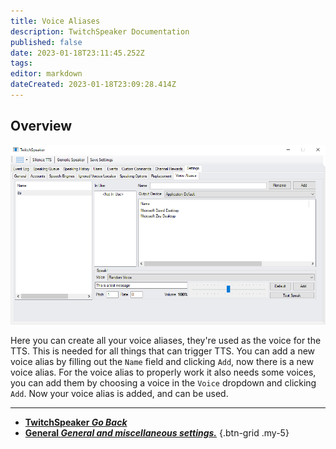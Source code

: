 ```yaml
---
title: Voice Aliases
description: TwitchSpeaker Documentation
published: false
date: 2023-01-18T23:11:45.252Z
tags: 
editor: markdown
dateCreated: 2023-01-18T23:09:28.414Z
---
```


## Overview
![overview.png](/twitchspeaker/tabs/settings/voice-aliases/overview.png)

Here you can create all your voice aliases, they're used as the voice for the TTS. This is needed for all things that can trigger TTS. You can add a new voice alias by filling out the `Name` field and clicking `Add`, now there is a new voice alias. For the voice alias to properly work it also needs some voices, you can add them by choosing a voice in the `Voice` dropdown and clicking `Add`. Now your voice alias is added, and can be used.

---

- [<i class="mdi mdi-chevron-left"></i>**TwitchSpeaker *Go Back***](/en/TwitchSpeaker)
- [<i class="mdi mdi-format-align-center text--twitch"></i>**General *General and miscellaneous settings.***](/TwitchSpeaker/Settings/General)
{.btn-grid .my-5}